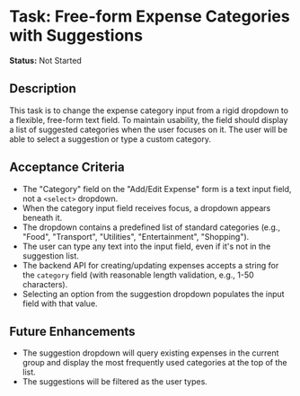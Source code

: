 # Task: Free-form Expense Categories with Suggestions

**Status:** Not Started

## Description

This task is to change the expense category input from a rigid dropdown to a flexible, free-form text field. To maintain usability, the field should display a list of suggested categories when the user focuses on it. The user will be able to select a suggestion or type a custom category.

## Acceptance Criteria

- The "Category" field on the "Add/Edit Expense" form is a text input field, not a `<select>` dropdown.
- When the category input field receives focus, a dropdown appears beneath it.
- The dropdown contains a predefined list of standard categories (e.g., "Food", "Transport", "Utilities", "Entertainment", "Shopping").
- The user can type any text into the input field, even if it's not in the suggestion list.
- The backend API for creating/updating expenses accepts a string for the `category` field (with reasonable length validation, e.g., 1-50 characters).
- Selecting an option from the suggestion dropdown populates the input field with that value.

## Future Enhancements

- The suggestion dropdown will query existing expenses in the current group and display the most frequently used categories at the top of the list.
- The suggestions will be filtered as the user types.
